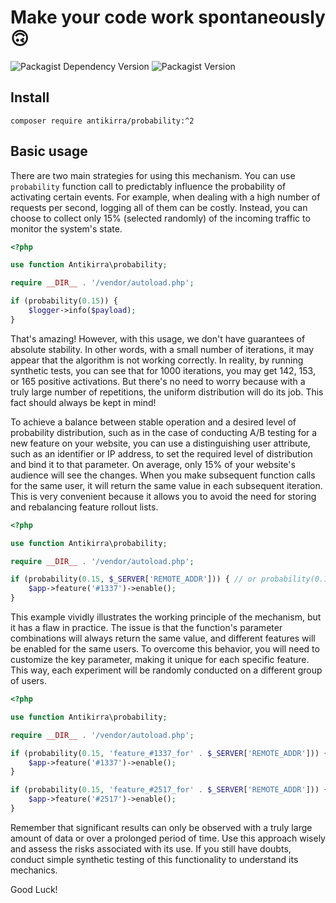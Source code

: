 # Make your code work spontaneously 🙃

![Packagist Dependency Version](https://img.shields.io/packagist/dependency-v/antikirra/probability/php)
![Packagist Version](https://img.shields.io/packagist/v/antikirra/probability)

## Install

```console
composer require antikirra/probability:^2
```

## Basic usage

There are two main strategies for using this mechanism. You can use `probability` function call to predictably
influence the probability of activating certain events. For example, when dealing with a high number of requests per
second, logging all of them can be costly. Instead, you can choose to collect only 15% (selected randomly) of the
incoming traffic to monitor the system's state.

```php
<?php

use function Antikirra\probability;

require __DIR__ . '/vendor/autoload.php';

if (probability(0.15)) {
    $logger->info($payload);
}
```

That's amazing! However, with this usage, we don't have guarantees of absolute stability. In other words, with a small
number of iterations, it may appear that the algorithm is not working correctly. In reality, by running synthetic tests,
you can see that for 1000 iterations, you may get 142, 153, or 165 positive activations. But there's no need to worry
because with a truly large number of repetitions, the uniform distribution will do its job. This fact should always be
kept in mind!

To achieve a balance between stable operation and a desired level of probability distribution, such as in the case of
conducting A/B testing for a new feature on your website, you can use a distinguishing user attribute, such as an
identifier or IP address, to set the required level of distribution and bind it to that parameter. On average, only 15%
of your website's audience will see the changes. When you make subsequent function calls for the same user, it will
return the same value in each subsequent iteration. This is very convenient because it allows you to avoid the need for
storing and rebalancing feature rollout lists.

```php
<?php

use function Antikirra\probability;

require __DIR__ . '/vendor/autoload.php';

if (probability(0.15, $_SERVER['REMOTE_ADDR'])) { // or probability(0.15, (string)$userId)
    $app->feature('#1337')->enable();
}
```

This example vividly illustrates the working principle of the mechanism, but it has a flaw in practice. The issue is
that the function's parameter combinations will always return the same value, and different features will be enabled for
the same users. To overcome this behavior, you will need to customize the key parameter, making it unique for each
specific feature. This way, each experiment will be randomly conducted on a different group of users.

```php
<?php

use function Antikirra\probability;

require __DIR__ . '/vendor/autoload.php';

if (probability(0.15, 'feature_#1337_for' . $_SERVER['REMOTE_ADDR'])) {
    $app->feature('#1337')->enable();
}

if (probability(0.15, 'feature_#2517_for' . $_SERVER['REMOTE_ADDR'])) {
    $app->feature('#2517')->enable();
}
```

Remember that significant results can only be observed with a truly large amount of data or over a prolonged period of
time. Use this approach wisely and assess the risks associated with its use. If you still have doubts, conduct simple
synthetic testing of this functionality to understand its mechanics.

Good Luck!
